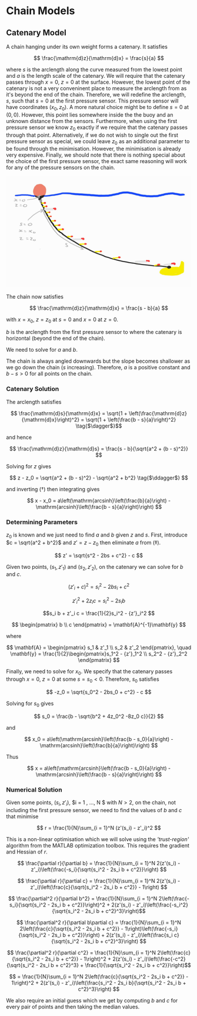 # Chain Models

## Catenary Model

A chain hanging under its own weight forms a catenary. It satisfies

$$ \frac{\mathrm{d}z}{\mathrm{d}x} = \frac{s}{a} $$

where $s$ is the arclength along the curve measured from the lowest point and $a$ is the length scale of the catenary. We will require that the catenary passes through $x=0$, $z=0$ at the surface. However, the lowest point of the catenary is not a very conveninent place to measure the arclength from as it's beyond the end of the chain. Therefore, we will redefine the arclength, $s$, such that $s = 0$ at the first pressure sensor. This pressure sensor will have coordinates $(x_0,z_0)$. A more natural choice might be to define $s = 0$ at $(0,0)$. However, this point lies somewhere inside the the buoy and an unknown distance from the sensors. Furthermore, when using the first pressure sensor we know $z_0$ exactly if we require that the catenary passes through that point. Alternatively, if we do not wish to single out the first pressure sensor as special, we could leave $z_0$ as an additional parameter to be found through the minimisation. However, the minimisation is already very expensive. Finally, we should note that there is nothing special about the choice of the first pressure sensor, the exact same reasoning will work for any of the pressure sensors on the chain.

 ![](./Catenary_schematic.jpg "Catenary Schematic")

The chain now satisfies 

$$ \frac{\mathrm{d}z}{\mathrm{d}x} = \frac{s - b}{a} $$

with $x = x_0$, $z = z_0$ at $s = 0$ and $x = 0$ at $z = 0$.

$b$ is the arclength from the first pressure sensor to where the catenary is horizontal (beyond the end of the chain).

 We need to solve for $a$ and $b$.

 The chain is always angled downwards but the slope becomes shallower as we go down the chain ($s$ increasing). Therefore, $a$ is a positive constant and $b - s > 0$ for all points on the chain.

 ### Catenary Solution

 The arclength satisfies

 $$ \frac{\mathrm{d}s}{\mathrm{d}x} = \sqrt{1 + \left(\frac{\mathrm{d}z}{\mathrm{d}x}\right)^2} = \sqrt{1 + \left(\frac{b - s}{a}\right)^2} \tag{$\dagger$}$$

 and hence 

$$ \frac{\mathrm{d}z}{\mathrm{d}s} = \frac{s - b}{\sqrt{a^2 + (b - s)^2}} $$ 

Solving for $z$ gives 

$$ z - z_0 = \sqrt{a^2 + (b - s)^2} - \sqrt{a^2 + b^2} \tag{$\ddagger$} $$

and inverting ($\dagger$) then integrating gives

$$ x - x_0 = a\left(\mathrm{arcsinh}\left(\frac{b}{a}\right) - \mathrm{arcsinh}\left(\frac{b - s}{a}\right)\right) $$

### Determining Parameters 

$z_0$ is known and we just need to find $a$ and $b$ given $z$ and $s$. First, introduce $c = \sqrt{a^2 + b^2}$ and $z' = z - z_0$ then eliminate $a$ from ($\ddagger$). 

$$ z' = \sqrt{s^2 - 2bs + c^2} - c $$

Given two points, $(s_1,z'_1)$ and $(s_2,z'_2)$, on the catenary we can solve for $b$ and $c$.

$$ (z'_i + c)^2 = s_i^2 -2b s_i + c^2 $$

$$ {z'}_i^2 + 2z_i c = s_i^2 - 2s_i b $$

$$s_i b + z'_i c = \frac{1}{2}s_i^2 - {z'}_i^2 $$

$$ \begin{pmatrix} b \\ c \end{pmatrix} = \mathbf{A}^{-1}\mathbf{y} $$

where 

$$ \mathbf{A} = \begin{pmatrix}
    s_1 & z'_1 \\ s_2 & z'_2 \end{pmatrix}, \quad 
    \mathbf{y} = \frac{1}{2}\begin{pmatrix}s_1^2 - {z'}_1^2 \\
        s_2^2 - {z'}_2^2 \end{pmatrix} $$

Finally, we need to solve for $x_0$. We specify that the catenary passes through $x = 0$, $z = 0$ at some $s = s_0 < 0$. Therefore, $s_0$ satisfies 

$$ -z_0 = \sqrt{s_0^2 - 2bs_0 + c^2} - c $$

Solving for $s_0$ gives 

$$ s_0 = \frac{b - \sqrt{b^2 + 4z_0^2 -8z_0 c}}{2} $$

and 

$$ x_0 = a\left(\mathrm{arcsinh}\left(\frac{b - s_0}{a}\right) - \mathrm{arcsinh}\left(\frac{b}{a}\right)\right) $$

Thus

$$ x = a\left(\mathrm{arcsinh}\left(\frac{b - s_0}{a}\right) - \mathrm{arcsinh}\left(\frac{b - s}{a}\right)\right) $$

### Numerical Solution

Given some points, $(s_i, z'_i)$, $i = 1 , ..., N $ with $N > 2$, on the chain, not including the first pressure sensor, we need to find the values of $b$ and $c$ that minimise 

$$ r = \frac{1}{N}\sum_{i = 1}^N (z'(s_i) - z'_i)^2 $$

This is a non-linear optimisation which we will solve using the _'trust-region'_ algorithm from the MATLAB optimization toolbox. This requires the gradient and Hessian of $r$.

$$ \frac{\partial r}{\partial b} = \frac{1}{N}\sum_{i = 1}^N 2(z'(s_i) - z'_i)\left(\frac{-s_i}{\sqrt{s_i^2 - 2s_i b + c^2}}\right) $$ 

$$ \frac{\partial r}{\partial c} = \frac{1}{N}\sum_{i = 1}^N 2(z'(s_i) - z'_i)\left(\frac{c}{\sqrt{s_i^2 - 2s_i b + c^2}} - 1\right) $$ 

$$ \frac{\partial^2 r}{\partial b^2} = \frac{1}{N}\sum_{i = 1}^N 2\left(\frac{-s_i}{\sqrt{s_i^2 - 2s_i b + c^2}}\right)^2 + 2(z'(s_i) - z'_i)\left(\frac{-s_i^2}{\sqrt{s_i^2 - 2s_i b + c^2}^3}\right)$$

$$ \frac{\partial^2 r}{\partial b\partial c} = \frac{1}{N}\sum_{i = 1}^N 2\left(\frac{c}{\sqrt{s_i^2 - 2s_i b + c^2}} - 1\right)\left(\frac{-s_i}{\sqrt{s_i^2 - 2s_i b + c^2}}\right) + 2(z'(s_i) - z'_i)\left(\frac{s_i c}{\sqrt{s_i^2 - 2s_i b + c^2}^3}\right) $$

$$ \frac{\partial^2 r}{\partial c^2} = \frac{1}{N}\sum_{i = 1}^N 2\left(\frac{c}{\sqrt{s_i^2 - 2s_i b + c^2}} - 1\right)^2 + 2(z'(s_i) - z'_i)\left(\frac{-c^2}{\sqrt{s_i^2 - 2s_i b + c^2}^3} + \frac{1}{\sqrt{s_i^2 - 2s_i b + c^2}}\right)$$ 

$$ = \frac{1}{N}\sum_{i = 1}^N 2\left(\frac{c}{\sqrt{s_i^2 - 2s_i b + c^2}} - 1\right)^2 + 2(z'(s_i) - z'_i)\left(\frac{s_i^2 - 2s_i b}{\sqrt{s_i^2 - 2s_i b + c^2}^3}\right) $$

We also require an initial guess which we get by computing $b$ and $c$ for every pair of points and then taking the median values.

